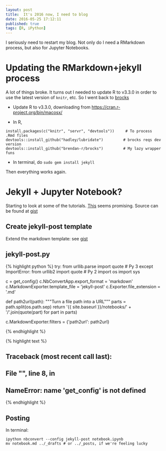 ```yaml
---
layout: post
title:  It's 2016 now, I need to blog
date: 2016-05-25 17:12:11
published: true
tags: [R, iPython]
---
```


I seriously need to restart my blog. Not only do I need a RMarkdown process, but also for Jupyter Notebooks. 

# Updating the RMarkdown+jekyll process

A lot of things broke. It turns out I needed to update R to v3.3.0 in order to use the latest version of `knitr`, etc. So I went back to [brocks](https://brendanrocks.com/blogging-with-rmarkdown-knitr-jekyll)

- Update R to v3.3.0, downloading from https://cran.r-project.org/bin/macosx/

- In R,

```
install.packages(c("knitr", "servr", "devtools"))     # To process .Rmd files
devtools::install_github("hadley/lubridate")         # brocks reqs dev version
devtools::install_github("brendan-r/brocks")         # My lazy wrapper funs
```

- In terminal, do `sudo gem install jekyll`


Then everything works again. 

# Jekyll + Jupyter Notebook?

Starting to look at some of the tutorials. [This]( http://mcwitt.github.io/2015/04/29/jekyll_blogging_with_ipython3) seems promising. Source can be found at [gist](https://gist.github.com/mcwitt/eaec84a6b50ad5ac9fb2)

## Create jekyll-post template

Extend the markdown template: see [gist](https://gist.github.com/mcwitt/eaec84a6b50ad5ac9fb2#file-jekyll-post-tpl)


## jekyll-post.py


{% highlight python %}
try:
    from urllib.parse import quote  # Py 3
except ImportError:
    from urllib2 import quote  # Py 2
import os
import sys

c = get_config()
c.NbConvertApp.export_format = 'markdown'
c.MarkdownExporter.template_file = 'jekyll-post'
c.Exporter.file_extension = '.md'

def path2url(path):
    """Turn a file path into a URL"""
    parts = path.split(os.path.sep)
    return '{{ site.baseurl }}/notebooks/' + '/'.join(quote(part) for part in parts)

c.MarkdownExporter.filters = {'path2url': path2url}

{% endhighlight %}




{% highlight text %}
## Traceback (most recent call last):
##   File "<string>", line 8, in <module>
## NameError: name 'get_config' is not defined
{% endhighlight %}

## Posting

In terminal:

```
ipython nbconvert --config jekyll-post notebook.ipynb
mv notebook.md ../_drafts # or ../_posts, if we're feeling lucky
```

